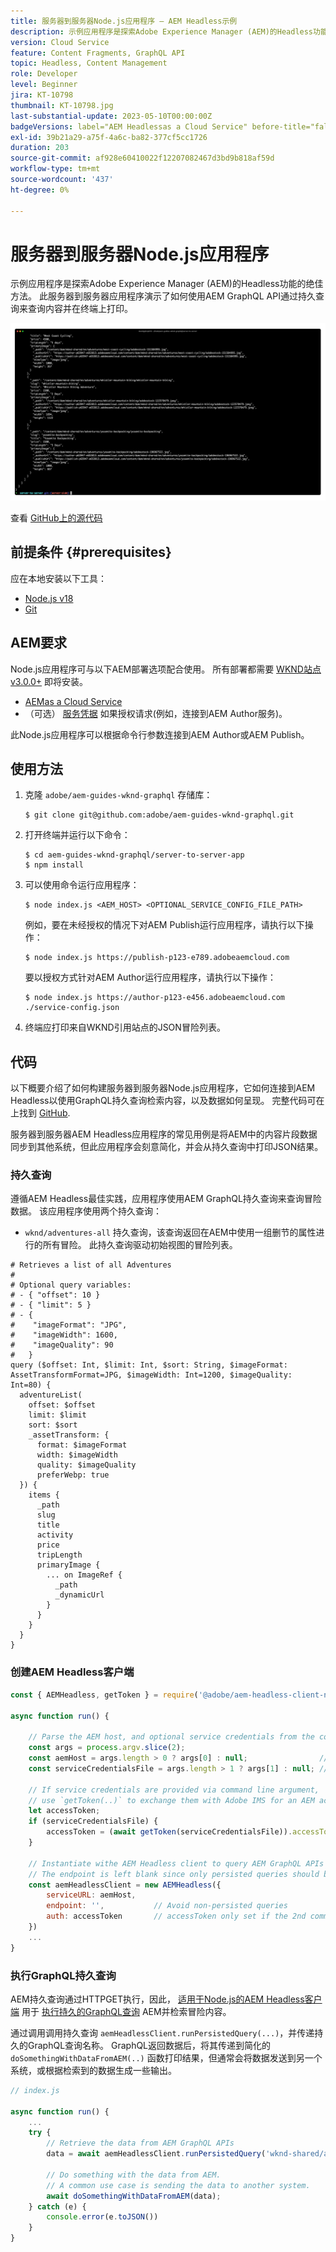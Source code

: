 ```yaml
---
title: 服务器到服务器Node.js应用程序 — AEM Headless示例
description: 示例应用程序是探索Adobe Experience Manager (AEM)的Headless功能的绝佳方法。 此服务器端Node.js应用程序演示了如何使用AEM GraphQL API通过持久查询来查询内容。
version: Cloud Service
feature: Content Fragments, GraphQL API
topic: Headless, Content Management
role: Developer
level: Beginner
jira: KT-10798
thumbnail: KT-10798.jpg
last-substantial-update: 2023-05-10T00:00:00Z
badgeVersions: label="AEM Headlessas a Cloud Service" before-title="false"
exl-id: 39b21a29-a75f-4a6c-ba82-377cf5cc1726
duration: 203
source-git-commit: af928e60410022f12207082467d3bd9b818af59d
workflow-type: tm+mt
source-wordcount: '437'
ht-degree: 0%

---
```


# 服务器到服务器Node.js应用程序

示例应用程序是探索Adobe Experience Manager (AEM)的Headless功能的绝佳方法。 此服务器到服务器应用程序演示了如何使用AEM GraphQL API通过持久查询来查询内容并在终端上打印。

![带有AEM Headless的服务器到服务器Node.js应用程序](./assets/server-to-server-app/server-to-server-app.png)

查看 [GitHub上的源代码](https://github.com/adobe/aem-guides-wknd-graphql/tree/main/server-to-server)

## 前提条件 {#prerequisites}

应在本地安装以下工具：

+ [Node.js v18](https://nodejs.org/en)
+ [Git](https://git-scm.com/)

## AEM要求

Node.js应用程序可与以下AEM部署选项配合使用。 所有部署都需要 [WKND站点v3.0.0+](https://github.com/adobe/aem-guides-wknd/releases/latest) 即将安装。

+ [AEMas a Cloud Service](https://experienceleague.adobe.com/docs/experience-manager-cloud-service/content/implementing/deploying/overview.html)
+ （可选） [服务凭据](https://experienceleague.adobe.com/docs/experience-manager-cloud-service/content/implementing/developing/generating-access-tokens-for-server-side-apis.html) 如果授权请求(例如，连接到AEM Author服务)。

此Node.js应用程序可以根据命令行参数连接到AEM Author或AEM Publish。

## 使用方法

1. 克隆 `adobe/aem-guides-wknd-graphql` 存储库：

   ```shell
   $ git clone git@github.com:adobe/aem-guides-wknd-graphql.git
   ```

1. 打开终端并运行以下命令：

   ```shell
   $ cd aem-guides-wknd-graphql/server-to-server-app
   $ npm install
   ```

1. 可以使用命令运行应用程序：

   ```
   $ node index.js <AEM_HOST> <OPTIONAL_SERVICE_CONFIG_FILE_PATH>
   ```

   例如，要在未经授权的情况下对AEM Publish运行应用程序，请执行以下操作：

   ```shell
   $ node index.js https://publish-p123-e789.adobeaemcloud.com
   ```

   要以授权方式针对AEM Author运行应用程序，请执行以下操作：

   ```shell
   $ node index.js https://author-p123-e456.adobeaemcloud.com ./service-config.json
   ```

1. 终端应打印来自WKND引用站点的JSON冒险列表。

## 代码

以下概要介绍了如何构建服务器到服务器Node.js应用程序，它如何连接到AEM Headless以使用GraphQL持久查询检索内容，以及数据如何呈现。 完整代码可在上找到 [GitHub](https://github.com/adobe/aem-guides-wknd-graphql/tree/main/server-to-server).

服务器到服务器AEM Headless应用程序的常见用例是将AEM中的内容片段数据同步到其他系统，但此应用程序会刻意简化，并会从持久查询中打印JSON结果。

### 持久查询

遵循AEM Headless最佳实践，应用程序使用AEM GraphQL持久查询来查询冒险数据。 该应用程序使用两个持久查询：

+ `wknd/adventures-all` 持久查询，该查询返回在AEM中使用一组删节的属性进行的所有冒险。 此持久查询驱动初始视图的冒险列表。

```
# Retrieves a list of all Adventures
#
# Optional query variables:
# - { "offset": 10 }
# - { "limit": 5 }
# - { 
#    "imageFormat": "JPG",
#    "imageWidth": 1600,
#    "imageQuality": 90 
#   }
query ($offset: Int, $limit: Int, $sort: String, $imageFormat: AssetTransformFormat=JPG, $imageWidth: Int=1200, $imageQuality: Int=80) {
  adventureList(
    offset: $offset
    limit: $limit
    sort: $sort
    _assetTransform: {
      format: $imageFormat
      width: $imageWidth
      quality: $imageQuality
      preferWebp: true
  }) {
    items {
      _path
      slug
      title
      activity
      price
      tripLength
      primaryImage {
        ... on ImageRef {
          _path
          _dynamicUrl
        }
      }
    }
  }
}
```

### 创建AEM Headless客户端

```javascript
const { AEMHeadless, getToken } = require('@adobe/aem-headless-client-nodejs');

async function run() { 

    // Parse the AEM host, and optional service credentials from the command line arguments
    const args = process.argv.slice(2);
    const aemHost = args.length > 0 ? args[0] : null;                // Example: https://author-p123-e456.adobeaemcloud.com
    const serviceCredentialsFile = args.length > 1 ? args[1] : null; // Example: ./service-config.json

    // If service credentials are provided via command line argument,
    // use `getToken(..)` to exchange them with Adobe IMS for an AEM access token 
    let accessToken;
    if (serviceCredentialsFile) {
        accessToken = (await getToken(serviceCredentialsFile)).accessToken;
    }

    // Instantiate withe AEM Headless client to query AEM GraphQL APIs
    // The endpoint is left blank since only persisted queries should be used to query AEM's GraphQL APIs
    const aemHeadlessClient = new AEMHeadless({
        serviceURL: aemHost,
        endpoint: '',           // Avoid non-persisted queries
        auth: accessToken       // accessToken only set if the 2nd command line parameter is set
    })
    ...
}
```


### 执行GraphQL持久查询

AEM持久查询通过HTTPGET执行，因此， [适用于Node.js的AEM Headless客户端](https://github.com/adobe/aem-headless-client-nodejs) 用于 [执行持久的GraphQL查询](https://github.com/adobe/aem-headless-client-nodejs#within-asyncawait) AEM并检索冒险内容。

通过调用调用持久查询 `aemHeadlessClient.runPersistedQuery(...)`，并传递持久的GraphQL查询名称。 GraphQL返回数据后，将其传递到简化的 `doSomethingWithDataFromAEM(..)` 函数打印结果，但通常会将数据发送到另一个系统，或根据检索到的数据生成一些输出。

```js
// index.js

async function run() { 
    ...
    try {
        // Retrieve the data from AEM GraphQL APIs
        data = await aemHeadlessClient.runPersistedQuery('wknd-shared/adventures-all')
        
        // Do something with the data from AEM. 
        // A common use case is sending the data to another system.
        await doSomethingWithDataFromAEM(data);
    } catch (e) {
        console.error(e.toJSON())
    }
}
```
